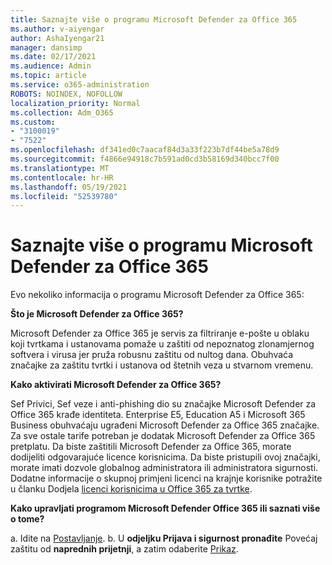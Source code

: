 ```yaml
---
title: Saznajte više o programu Microsoft Defender za Office 365
ms.author: v-aiyengar
author: AshaIyengar21
manager: dansimp
ms.date: 02/17/2021
ms.audience: Admin
ms.topic: article
ms.service: o365-administration
ROBOTS: NOINDEX, NOFOLLOW
localization_priority: Normal
ms.collection: Adm_O365
ms.custom:
- "3100019"
- "7522"
ms.openlocfilehash: df341ed0c7aacaf84d3a33f223b7df44be5a78d9
ms.sourcegitcommit: f4866e94918c7b591ad0cd3b58169d340bcc7f00
ms.translationtype: MT
ms.contentlocale: hr-HR
ms.lasthandoff: 05/19/2021
ms.locfileid: "52539780"
---
```

# <a name="learn-about-microsoft-defender-for-office-365"></a>Saznajte više o programu Microsoft Defender za Office 365

Evo nekoliko informacija o programu Microsoft Defender za Office 365:

**Što je Microsoft Defender za Office 365?**

Microsoft Defender za Office 365 je servis za filtriranje e-pošte u oblaku koji tvrtkama i ustanovama pomaže u zaštiti od nepoznatog zlonamjernog softvera i virusa jer pruža robusnu zaštitu od nultog dana. Obuhvaća značajke za zaštitu tvrtki i ustanova od štetnih veza u stvarnom vremenu.

**Kako aktivirati Microsoft Defender za Office 365?**

Sef Privici, Sef veze i anti-phishing dio su značajke Microsoft Defender za Office 365 krađe identiteta. Enterprise E5, Education A5 i Microsoft 365 Business obuhvaćaju ugrađeni Microsoft Defender za Office 365 značajke. Za sve ostale tarife potreban je dodatak Microsoft Defender za Office 365 pretplatu. Da biste zaštitili Microsoft Defender za Office 365, morate dodijeliti odgovarajuće licence korisnicima. Da biste pristupili ovoj značajki, morate imati dozvole globalnog administratora ili administratora sigurnosti. Dodatne informacije o skupnoj primjeni licenci na krajnje korisnike potražite u članku Dodjela [licenci korisnicima u Office 365 za tvrtke](https://go.microsoft.com/fwlink/?linkid=2093435).

**Kako upravljati programom Microsoft Defender Office 365 ili saznati više o tome?**

a. Idite na [Postavljanje](https://go.microsoft.com/fwlink/p/?linkid=2075721).
b. U **odjeljku Prijava i sigurnost pronađite** Povećaj zaštitu od **naprednih prijetnji**, a zatim odaberite [Prikaz](https://go.microsoft.com/fwlink/?linkid=2109302).
